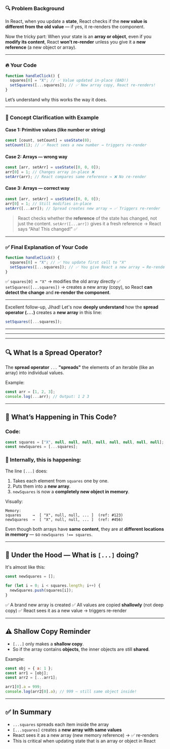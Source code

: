 ### 🔍 Problem Background

In React, when you update a **state**, React checks if the **new value is different from the old value** — if yes, it re-renders the component.

Now the tricky part:
When your state is an **array or object**, even if you **modify its content**, React **won’t re-render** unless you give it a **new reference** (a new object or array).

---

### 🔥 Your Code

```js
function handleClick() {
  squares[0] = "X"; // ✅ Value updated in-place (BAD!)
  setSquares([...squares]); // ✅ New array copy, React re-renders!
}
```

Let’s understand why this works the way it does.

---

### 🧠 Concept Clarification with Example

#### Case 1: Primitive values (like number or string)

```js
const [count, setCount] = useState(0);
setCount(1); // ✅ React sees a new number → triggers re-render
```

#### Case 2: Arrays — wrong way

```js
const [arr, setArr] = useState([0, 0, 0]);
arr[0] = 1; // Changes array in-place ❌
setArr(arr); // React compares same reference → ❌ No re-render
```

#### Case 3: Arrays — correct way

```js
const [arr, setArr] = useState([0, 0, 0]);
arr[0] = 1; // Still modifies in-place
setArr([...arr]); // Spread creates new array → ✅ Triggers re-render
```

> React checks whether the **reference** of the state has changed, not just the content.
> `setArr([...arr])` gives it a fresh reference → React says “Aha! This changed!” ✅

---

### ✅ Final Explanation of Your Code

```js
function handleClick() {
  squares[0] = "X"; // ✅ You update first cell to "X"
  setSquares([...squares]); // ✅ You give React a new array → Re-render happens
}
```

✅ `squares[0] = "X"` → modifies the old array directly
✅ `setSquares([...squares])` → creates a new array (copy), so React **can detect the change** and **re-render the component**.

---

Excellent follow-up, Jihad! Let's now **deeply understand** how the **spread operator (`...`)** creates a **new array** in this line:

```js
setSquares([...squares]);
```

---

---

---

## 🔍 What Is a Spread Operator?

The **spread operator** `...` **"spreads"** the elements of an iterable (like an array) into individual values.

Example:

```js
const arr = [1, 2, 3];
console.log(...arr); // Output: 1 2 3
```

---

## 🧠 What’s Happening in This Code?

### Code:

```js
const squares = ["X", null, null, null, null, null, null, null, null];
const newSquares = [...squares];
```

### 🔬 Internally, this is happening:

The line `[...]` does:

1. Takes each element from `squares` one by one.
2. Puts them into a **new array**.
3. `newSquares` is now a **completely new object in memory**.

Visually:

```
Memory:
squares     →  [ "X", null, null, ... ]  (ref: #123)
newSquares  →  [ "X", null, null, ... ]  (ref: #456)
```

Even though both arrays have **same content**, they are at **different locations in memory** — so `newSquares !== squares`.

---

## 🔧 Under the Hood — What is `[...]` doing?

It's almost like this:

```js
const newSquares = [];

for (let i = 0; i < squares.length; i++) {
  newSquares.push(squares[i]);
}
```

✅ A brand new array is created
✅ All values are copied **shallowly** (not deep copy)
✅ React sees it as a new value → triggers re-render

---

## ⚠️ Shallow Copy Reminder

- `[...]` only makes a **shallow copy**.
- So if the array contains **objects**, the inner objects are still **shared**.

Example:

```js
const obj = { a: 1 };
const arr1 = [obj];
const arr2 = [...arr1];

arr1[0].a = 999;
console.log(arr2[0].a); // 999 — still same object inside!
```

---

## ✅ In Summary

- `...squares` spreads each item inside the array
- `[...squares]` creates a **new array with same values**
- React sees it as a new array (new memory reference) → ✅ re-renders
- This is critical when updating state that is an array or object in React
